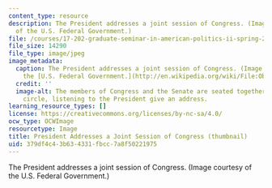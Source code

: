 ```yaml
---
content_type: resource
description: The President addresses a joint session of Congress. (Image courtesy
  of the U.S. Federal Government.)
file: /courses/17-202-graduate-seminar-in-american-politics-ii-spring-2010/379df4c43b634331fbcc7a8f50221975_17-202s10-th.jpg
file_size: 14290
file_type: image/jpeg
image_metadata:
  caption: The President addresses a joint session of Congress. (Image courtesy of
    the [U.S. Federal Government.](http://en.wikipedia.org/wiki/File:Obama_Health_Care_Speech_to_Joint_Session_of_Congress.jpg))
  credit: ''
  image-alt: The members of Congress and the Senate are seated together in a half
    circle, listening to the President give an address.
learning_resource_types: []
license: https://creativecommons.org/licenses/by-nc-sa/4.0/
ocw_type: OCWImage
resourcetype: Image
title: President Addresses a Joint Session of Congress (thumbnail)
uid: 379df4c4-3b63-4331-fbcc-7a8f50221975
---
```

The President addresses a joint session of Congress. (Image courtesy of the U.S. Federal Government.)